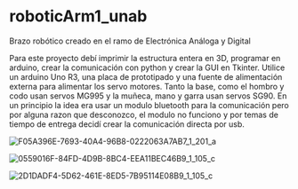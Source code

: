 # roboticArm1_unab
Brazo robótico creado en el ramo de Electrónica Análoga y Digital

Para este proyecto debí imprimir la estructura entera en 3D, programar en arduino, crear la comunicación con python y crear la GUI en Tkinter. Utilice un arduino Uno R3, una placa de prototipado y una fuente de alimentación externa para alimentar los servo motores. Tanto la base, como el hombro y codo usan servos MG995 y la muñeca, mano y garra usan servos SG90. 
En un principio la idea era usar un modulo bluetooth para la comunicación pero por alguna razon que desconozco, el modulo no funciono y por temas de tiempo de entrega decidí crear la comunicación directa por usb.



![F05A396E-7693-40A4-96B8-0222063A7AB7_1_201_a](https://github.com/user-attachments/assets/c9e9e663-65c0-47a1-9966-389b08190d08)


![0559016F-84FD-4D9B-8BC4-EEA11BEC46B9_1_105_c](https://github.com/user-attachments/assets/34239289-57bc-4852-8b48-75333e72e800)



![2D1DADF4-5D62-461E-8ED5-7B95114E08B9_1_105_c](https://github.com/user-attachments/assets/156a5b1d-9c1a-4db8-8c2c-fd0913ef49ff)


